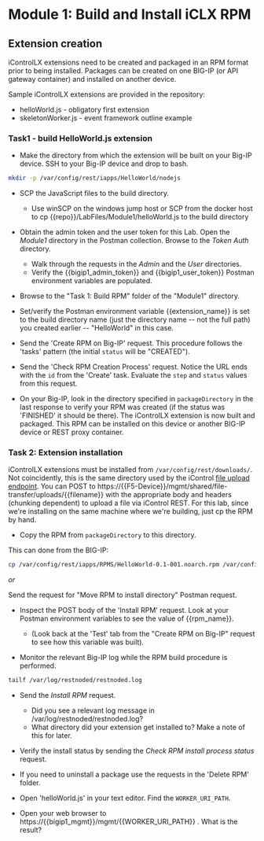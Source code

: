 # Module 1: Build and Install iCLX RPM


## Extension creation
iControlLX extensions need to be created and packaged in an RPM format prior to being installed. Packages can be created on one BIG-IP (or API gateway container) and installed on another device.  

Sample iControlLX extensions are provided in the repository:
  * helloWorld.js - obligatory first extension
  * skeletonWorker.js - event framework outline example

### Task1 - build HelloWorld.js extension
* Make the directory from which the extension will be built on your Big-IP device. SSH to your Big-IP device and drop to bash.


```bash
mkdir -p /var/config/rest/iapps/HelloWorld/nodejs
```

* SCP the JavaScript files to the build directory.
  * Use winSCP on the windows jump host or SCP from the docker host to cp {{repo}}/LabFiles/Module1/helloWorld.js to the build directory

 
* Obtain the admin token and the user token for this Lab. Open the _Module1_ directory in the Postman collection. Browse to the _Token Auth_ directory. 
    * Walk through the requests in the _Admin_ and the _User_ directories. 
    * Verify the {{bigip1_admin_token}} and {{bigip1_user_token}} Postman environment variables are populated.


* Browse to the "Task 1: Build RPM" folder of the "Module1" directory.


* Set/verify the Postman environment variable {{extension_name}} is set to the build directory name (just the directory name -- not the full path) you created earlier -- "HelloWorld" in this case.


* Send the 'Create RPM on Big-IP' request. This procedure follows the 'tasks' pattern (the initial ```status``` will be "CREATED").


* Send the 'Check RPM Creation Process' request. Notice the URL ends with the ```id``` from the 'Create' task. Evaluate the ```step``` and ```status``` values from this request.

* On your Big-IP, look in the directory specified in ```packageDirectory``` in the last response to verify your RPM was created (if the status was 'FINISHED' it should be there). The iControlLX extension is now built and packaged. This RPM can be installed on this device or another BIG-IP device or REST proxy container.

### Task 2: Extension installation
iControlLX extensions must be installed from ```/var/config/rest/downloads/```. Not coincidently, this is the same directory used by the iControl [file upload endpoint](https://devcentral.f5.com/wiki/iControl.File_transfer_resource_APIs.ashx). You can POST to https://{{F5-Device}}/mgmt/shared/file-transfer/uploads/{{filename}} with the appropriate body and headers (chunking dependent) to upload a file via iControl REST. For this lab, since we're installing on the same machine where we're building, just cp the RPM by hand.

* Copy the RPM from ```packageDirectory``` to this directory.

This can done from the BIG-IP:

```bash 
cp /var/config/rest/iapps/RPMS/HelloWorld-0.1-001.noarch.rpm /var/config/rest/downloads/
```

_or_

Send the request for "Move RPM to install directory" Postman request.


* Inspect the POST body of the 'Install RPM' request. Look at your Postman environment variables to see the value of {{rpm_name}}. 
    * (Look back at the 'Test' tab from the "Create RPM on Big-IP" request to see how this variable was built). 

* Monitor the relevant Big-IP log while the RPM build procedure is performed.
 
```bash
tailf /var/log/restnoded/restnoded.log
```

* Send the _Install RPM_ request.
    * Did you see a relevant log message in /var/log/restnoded/restnoded.log?
    * What directory did your extension get installed to? Make a note of this for later.

* Verify the install status by sending the _Check RPM install process status_ request.

* If you need to uninstall a package use the requests in the 'Delete RPM' folder.

* Open 'helloWorld.js' in your text editor. Find the ```WORKER_URI_PATH```. 

* Open your web browser to https://{{bigip1_mgmt}}/mgmt/{{WORKER_URI_PATH}} . What is the result?

